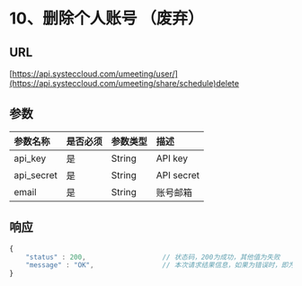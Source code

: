 # 10、删除个人账号 （废弃）

## URL

[https://api.systeccloud.com/umeeting/user/](https://api.systeccloud.com/umeeting/share/schedule)delete

## 参数

| 参数名称 | 是否必须 | 参数类型 | 描述 |
| :--- | :--- | :--- | :--- |
| api\_key | 是 | String | API key |
| api\_secret | 是 | String | API secret |
| email | 是 | String | 账号邮箱 |

## 响应

```javascript
{
    "status" : 200,                   // 状态码，200为成功，其他值为失败
    "message" : "OK",                 // 本次请求结果信息，如果为错误时，即为详细的错误信息 
}
```

